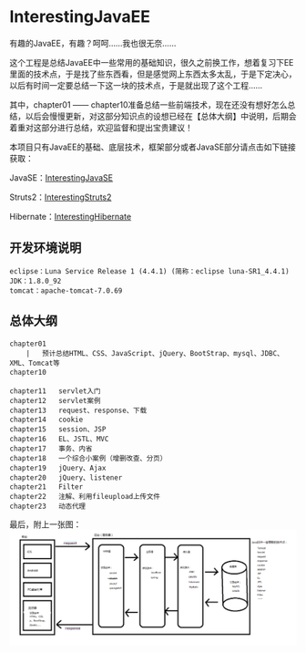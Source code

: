 # InterestingJavaEE

有趣的JavaEE，有趣？呵呵……我也很无奈……

这个工程是总结JavaEE中一些常用的基础知识，很久之前换工作，想着复习下EE里面的技术点，于是找了些东西看，但是感觉网上东西太多太乱，于是下定决心，以后有时间一定要总结一下这一块的技术点，于是就出现了这个工程……

其中，chapter01 —— chapter10准备总结一些前端技术，现在还没有想好怎么总结，以后会慢慢更新，对这部分知识点的设想已经在【总体大纲】中说明，后期会着重对这部分进行总结，欢迎监督和提出宝贵建议！

本项目只有JavaEE的基础、底层技术，框架部分或者JavaSE部分请点击如下链接获取：

JavaSE：[InterestingJavaSE](https://github.com/gongchuanjing/InterestingJavaSE.git)

Struts2：[InterestingStruts2](https://github.com/gongchuanjing/InterestingStruts2.git)

Hibernate：[InterestingHibernate](https://github.com/gongchuanjing/InterestingHibernate.git)

## 开发环境说明
	eclipse：Luna Service Release 1 (4.4.1) (简称：eclipse luna-SR1_4.4.1)
	JDK：1.8.0_92
	tomcat：apache-tomcat-7.0.69

## 总体大纲
	chapter01
		|	预计总结HTML、CSS、JavaScript、jQuery、BootStrap、mysql、JDBC、XML、Tomcat等
	chapter10

	chapter11	servlet入门
	chapter12	servlet案例
	chapter13	request、response、下载
	chapter14	cookie
	chapter15	session、JSP
	chapter16	EL、JSTL、MVC
	chapter17	事务、内省
	chapter18	一个综合小案例（增删改查、分页）
	chapter19	jQuery、Ajax
	chapter20	jQuery、listener
	chapter21	Filter
	chapter22	注解、利用fileupload上传文件
	chapter23	动态代理

最后，附上一张图：
![JavaEE核心技术整理](https://github.com/gongchuanjing/InterestingJavaEE/raw/master/data/JavaEE核心技术整理.png)